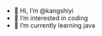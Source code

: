 - 👋 Hi, I’m @kangshiyi
- 👀 I’m interested in coding
- 🌱 I’m currently learning java

<!---
kangshiyi/kangshiyi is a ✨ special ✨ repository because its `README.md` (this file) appears on your GitHub profile.
You can click the Preview link to take a look at your changes.
--->
